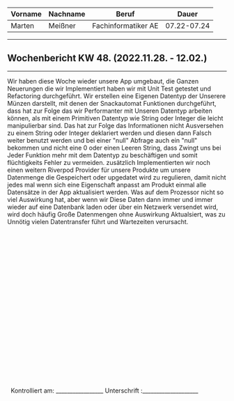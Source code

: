 #

| Vorname | Nachname | Beruf | Dauer |
|---|---|---|---|
|Marten| Meißner|Fachinformatiker AE|07.22-07.24|
---

## Wochenbericht KW 48.  (2022.11.28. - 12.02.)

---
Wir haben diese Woche wieder unsere App umgebaut, die Ganzen Neuerungen die wir Implementiert haben wir mit Unit Test getestet und Refactoring durchgeführt.
Wir erstellen eine Eigenen Datentyp der Unserere Münzen darstellt, mit denen der Snackautomat Funktionen durchgeführt, dass hat zur Folge das wir Performanter mit Unseren Datentyp arbeiten können, als mit einem Primitiven Datentyp wie String oder Integer die leicht manipulierbar sind.
Das hat zur Folge das Informationen nicht Ausversehen zu einem String oder Integer deklariert werden und diesen dann Falsch weiter benutzt werden und bei einer "null" Abfrage auch ein "null" bekommen und nicht eine 0 oder einen Leeren String, dass Zwingt uns bei Jeder Funktion mehr mit dem Datentyp zu beschäftigen und somit flüchtigkeits Fehler zu vermeiden.
zusätzlich Implementierten wir noch einen weitern Riverpod Provider für unsere Produkte um unsere Datenmenge die Gespeichert oder upgedatet wird zu regulieren, damit nicht jedes mal wenn sich eine Eigenschaft anpasst am Produkt einmal alle Datensätze in der App aktualisiert werden.
Was auf dem Prozessor nicht so viel Auswirkung hat, aber wenn wir Diese Daten dann immer und immer wieder auf eine Datenbank laden oder über ein Netzwerk versendet wird, wird doch häufig Große Datenmengen ohne Auswirkung Aktualsiert, was zu Unnötig vielen Datentransfer führt und Wartezeiten verursacht.


&nbsp;
\
\
\
\
\
\
\
\
\
\
\
\
\
\
\
\
\
\
\
\
\
&nbsp;
Kontrolliert am: _________________ Unterschrift  :____________________
